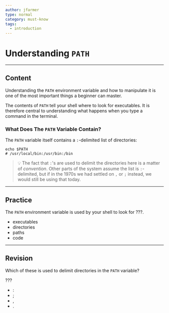 ```yaml
---
author: jfarmer
type: normal
category: must-know
tags:
  - introduction
---
```


# Understanding `PATH`


---

## Content

Understanding the `PATH` environment variable and how to manipulate it is one of the most important things a beginner can master.  

The contents of `PATH` tell your shell where to look for executables.  It is therefore central to understanding what happens when you type a command in the terminal.

### What Does The `PATH` Variable Contain?

The `PATH` variable itself contains a `:`-delimited list of directories:

```plain-text
echo $PATH
# /usr/local/bin:/usr/bin:/bin
```

> 💡 The fact that `:`'s are used to delimit the directories here is a matter of *convention*.  Other parts of the system assume the list is `:`-delimited, but if in the 1970s we had settled on `,` or `;` instead, we would still be using that today.


---

## Practice

The `PATH` environment variable is used by your shell to look for ???.

- executables
- directories
- paths
- code


---

## Revision

Which of these is used to delimit directories in the `PATH` variable?

???

- :
- ;
- ,
- .
 
